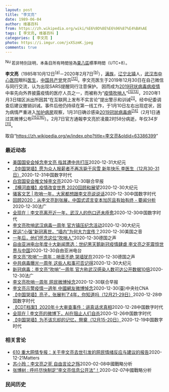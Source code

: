```yaml
---
layout: post
title: "李文亮"
date: 1989-06-04
author: 维基百科
from: https://zh.wikipedia.org/wiki/%E6%9D%8E%E6%96%87%E4%BA%AE
tags: [ 李文亮, 维基百科 ]
categories: [ 李文亮 ]
photo: https://i.imgur.com/jxXSzmK.jpeg
comments: true
---
```

<div class="mw-parser-output"><div id="noteTA-72732dd3" class="noteTA"><div class="noteTA-group"><div data-noteta-group-source="module" data-noteta-group="Medicine"></div></div><div class="noteTA-local"><div data-noteta-code="zh-cn:重症监护室; zh-hk:深切治療部; zh-tw:加護病房"></div><div data-noteta-code="zh-cn:体外膜氧合; zh-hk:人工心肺; zh-tw:葉克膜;"></div><div data-noteta-code="zh-hans:互联网+; zh-hant:互聯網+;"></div><div data-noteta-code="zh-cn:卡洛·乌尔巴尼; zh-hk:卡爾婁·武爾班尼; zh-tw:卡洛·厄巴尼;"></div><div data-noteta-code="zh-cn:互联网+; zh-tw:互聯網+;"></div></div></div>
<div class="notice metadata" id="spoiler" style="font-size: small"><a href="/wiki/File:Nuvola_apps_important_yellow.svg" class="image"><img alt="Nuvola apps important yellow.svg" src="//upload.wikimedia.org/wikipedia/commons/thumb/d/dc/Nuvola_apps_important_yellow.svg/20px-Nuvola_apps_important_yellow.svg.png" decoding="async" width="20" height="17" srcset="//upload.wikimedia.org/wikipedia/commons/thumb/d/dc/Nuvola_apps_important_yellow.svg/30px-Nuvola_apps_important_yellow.svg.png 1.5x, //upload.wikimedia.org/wikipedia/commons/thumb/d/dc/Nuvola_apps_important_yellow.svg/40px-Nuvola_apps_important_yellow.svg.png 2x" data-file-width="600" data-file-height="500"></a>若非特別註明，本条目所有時間皆為<a href="/wiki/UTC%2B08:00" title="UTC+08:00">東八區</a>標準時間（UTC+8）。</div>

<p><b>李文亮</b>（1985年10月12日<sup id="cite_ref-3" class="reference"><a href="#cite_note-3">[a]</a></sup>－2020年2月7日<sup id="cite_ref-13" class="reference"><a href="#cite_note-13">[b]</a></sup>），<a href="/wiki/%E6%BB%A1%E6%97%8F" title="满族">满族</a>，<a href="/wiki/%E8%BE%BD%E5%AE%81%E7%9C%81" title="辽宁省">辽宁</a><a href="/wiki/%E5%8C%97%E9%95%87%E5%B8%82" title="北镇市">北镇</a>人，<a href="/wiki/%E6%AD%A6%E6%B1%89%E5%B8%82%E4%B8%AD%E5%BF%83%E5%8C%BB%E9%99%A2" title="武汉市中心医院">武汉市中心医院</a>眼科<a href="/wiki/%E5%8C%BB%E7%94%9F" title="医生">医生</a>，<a href="/wiki/%E4%B8%AD%E5%9B%BD%E5%85%B1%E4%BA%A7%E5%85%9A" title="中国共产党">中国共产党</a>党员<sup id="cite_ref-14" class="reference"><a href="#cite_note-14">[12]</a></sup>。李文亮医生于2019年12月30日在自己微信与同行交流，认为出现SARS提醒同行注意保护。 因而成为<a href="/wiki/2019%E5%86%A0%E7%8A%B6%E7%97%85%E6%AF%92%E7%97%85%E7%96%AB%E6%83%85" title="2019冠状病毒病疫情">2019冠状病毒病疫情</a>中率先向外界披露疫情的医疗人员之一，而被称为“<a href="/wiki/%E7%96%AB%E6%83%85" class="mw-redirect" title="疫情">疫情</a><a href="/wiki/%E5%90%B9%E5%93%A8%E4%BA%BA" title="吹哨人">吹哨人</a>”<sup id="cite_ref-财新_1-1" class="reference"><a href="#cite_note-财新-1">[1]</a></sup><sup id="cite_ref-15" class="reference"><a href="#cite_note-15">[13]</a></sup>，2020年1月3日辖区派出所因其“在互联网上发布不实言论”提出警示和训诫<sup id="cite_ref-财新_1-2" class="reference"><a href="#cite_note-财新-1">[1]</a></sup>。经中纪委调查后建议撤销训诫。事件后他仍持续在第一线工作，于1月10日左右出现症状，因为病情严重进入<a href="/wiki/%E5%8A%A0%E8%AD%B7%E7%97%85%E6%88%BF" title="加護病房">加护病房</a>观察，1月31日确诊感染<a href="/wiki/2019%E5%86%A0%E7%8B%80%E7%97%85%E6%AF%92%E7%97%85" class="mw-redirect" title="2019冠狀病毒病">2019冠狀病毒病</a><sup id="cite_ref-监察答记者问_16-0" class="reference"><a href="#cite_note-监察答记者问-16">[14]</a></sup>（2月1日通过其微博公布<sup id="cite_ref-17" class="reference"><a href="#cite_note-17">[15]</a></sup><sup id="cite_ref-18" class="reference"><a href="#cite_note-18">[16]</a></sup>）。2月7日官方通報李文亮於凌晨2时58分病逝，年仅34岁<sup id="cite_ref-wjw.wuhan_12-1" class="reference"><a href="#cite_note-wjw.wuhan-12">[11]</a></sup>。
</p>
</div><noscript><img src="//zh.wikipedia.org/wiki/Special:CentralAutoLogin/start?type=1x1" alt="" title="" width="1" height="1" style="border: none; position: absolute;"></noscript>
<div class="printfooter">取自“<a dir="ltr" href="https://zh.wikipedia.org/w/index.php?title=李文亮&amp;oldid=63386399">https://zh.wikipedia.org/w/index.php?title=李文亮&amp;oldid=63386399</a>”</div><div id="recent-news"><h3>最近动态</h3><ul><li><a href="https://nodebe4.github.io/waimei/2020-12-31/%E7%BE%8E%E5%9B%BD%E5%9B%BD%E5%AE%89%E4%BC%9A%E6%82%BC%E5%BF%B5%E6%9D%8E%E6%96%87%E4%BA%AE-%E6%8C%87%E5%85%B6%E9%81%AD%E4%B8%AD%E5%85%B1%E6%89%93%E5%8E%8B" title="美国国安会悼念李文亮 指其遭中共打压—— 【大纪元2020年12月31日讯】（大纪元记者方晓报导）中共病毒（武汉肺炎）疫情一年前在湖北武汉首先爆发，因染疫病故的武汉市中心医院前医师李文亮是最早的...">美国国安会悼念李文亮 指其遭中共打压</a><time>2020-12-31</time><a class="tag">大纪元</a></li>
<li><a href="https://nodebe4.github.io/waimei/2020-12-31/%E4%B8%AD%E5%9B%BD%E5%93%AD%E5%A2%99-%E6%84%BF%E4%B8%BA%E4%BC%97%E4%BA%BA%E6%8A%A5%E8%96%AA%E8%80%85%E4%B8%8D%E5%86%8D%E5%86%BB%E6%AF%99%E4%BA%8E%E9%A3%8E%E9%9B%AA-%E6%96%B0%E5%B9%B4%E5%BF%AB%E4%B9%90-%E6%9D%8E%E5%8C%BB%E7%94%9F-12%E6%9C%8830-31%E6%97%A5" title="【中国哭墙】愿为众人报薪者不再冻毙于风雪 新年快乐 李医生（12月30-31日）—— 编者按：12月30-31日，距离李文亮医生的去世已327-328天。这位在武汉新冠疫情期间因为说出真话成为悲...">【中国哭墙】愿为众人报薪者不再冻毙于风雪 新年快乐 李医生（12月30-31日）</a><time>2020-12-31</time><a class="tag">中国数字时代</a></li>
<li><a href="https://nodebe4.github.io/waimei/2020-12-30/%E7%99%BD%E5%AE%AB%E5%9B%BD%E5%AE%89%E4%BC%9A%E6%8E%A8%E6%96%87%E6%82%BC%E6%9D%8E%E6%96%87%E4%BA%AE" title="白宫国安会推文悼李文亮—— 中国武汉中心医院医师李文亮示警冠病疫情一周年之际，美国白宫国安会在推特发文悼念，并附上白宫副国安顾问博明在五四运动周年的演说，称赞李文亮是五四精神继承人。 白宫国安会...">白宫国安会推文悼李文亮</a><time>2020-12-30</time><a class="tag">联合早报</a></li>
<li><a href="https://nodebe4.github.io/waimei/2020-12-30/%E6%A8%AA%E6%B2%B3%E7%9B%B4%E6%92%AD-%E7%96%AB%E6%83%85%E6%94%B9%E5%8F%98%E4%B8%96%E7%95%8C-2020%E5%9B%9E%E9%A1%BE%E5%92%8C%E5%B1%95%E6%9C%9B" title="【横河直播】疫情改变世界 2020回顾和展望—— 【大纪元2020年12月31日讯】美东时间周三（12月30日）晚上8点，横河老师将现场直播。 焦点话题：2020年以李文亮吹哨始，以张展被判刑止...">【横河直播】疫情改变世界 2020回顾和展望</a><time>2020-12-30</time><a class="tag">大纪元</a></li>
<li><a href="https://nodebe4.github.io/waimei/2020-12-30/%E9%AA%9A%E5%AE%A2%E6%96%87%E8%89%BA-%E5%90%B9%E5%93%A8%E4%B8%80%E5%B9%B4-%E5%A4%A7%E5%AE%B6%E9%83%BD%E6%83%B3%E8%B7%9F%E6%9D%8E%E6%96%87%E4%BA%AE%E8%AF%B4%E8%AF%B4%E8%AF%9D" title="骚客文艺 | 吹哨一年，大家都想跟李文亮说说话—— 原创：易小荷 1. “大家好，我是武汉市中心医院眼科医生李文亮。12月30日，我看到一份病人的检测报告，检出SARS冠状病毒高置信度阳性指标，...">骚客文艺 | 吹哨一年，大家都想跟李文亮说说话</a><time>2020-12-30</time><a class="tag">中国数字时代</a></li>
<li><a href="https://nodebe4.github.io/waimei/2020-12-30/%E5%9B%9E%E9%A1%BE2020-%E4%BB%8E%E6%9D%8E%E6%96%87%E4%BA%AE%E5%88%B0%E5%BC%A0%E5%B1%95-%E4%B8%AD%E5%9B%BD%E5%BC%8F%E8%B0%8E%E8%A8%80%E5%8F%98%E6%9C%AC%E5%8A%A0%E5%8E%89%E4%B8%94%E6%9C%89%E5%A7%8B%E6%9C%89%E7%BB%88-%E8%A6%81%E9%97%BB%E5%88%86%E6%9E%90" title="回顾2020：从李文亮到张展，中国式谎言变本加厉且有始有终 - 要闻分析—— 30/12/2020 - 22:32 2020年新年，武汉市公安机关宣布对8名造谣者进行了所谓“训诫”，说这些人传播...">回顾2020：从李文亮到张展，中国式谎言变本加厉且有始有终 - 要闻分析</a><time>2020-12-30</time><a class="tag">法广</a></li>
<li><a href="https://nodebe4.github.io/waimei/2020-12-30/%E5%85%A8%E7%8E%B0%E5%9C%A8-%E6%9D%8E%E6%96%87%E4%BA%AE%E7%A6%BB%E5%BC%80%E8%BF%91%E4%B8%80%E5%B9%B4-%E6%AD%A6%E6%B1%89%E4%BA%BA%E7%9A%84%E4%BC%A4%E5%8F%A3%E8%BF%98%E6%9C%AA%E7%97%8A%E6%84%88" title="全现在｜李文亮离开近一年，武汉人的伤口还未痊愈—— 湖北省心理咨询师协会副会长杜洺君估计，整个社会的心理康复，至少需要三年。在这个过程中，每个人都得找到与创伤共处的方法。如今，一些人暂时找到了自...">全现在｜李文亮离开近一年，武汉人的伤口还未痊愈</a><time>2020-12-30</time><a class="tag">中国数字时代</a></li>
<li><a href="https://nodebe4.github.io/waimei/2020-12-30/%E6%9D%8E%E6%96%87%E4%BA%AE%E5%90%B9%E5%93%A8%E6%AD%A6%E6%B1%89%E7%97%85%E6%AF%92%E4%B8%80%E5%91%A8%E5%B9%B4-%E5%AE%98%E6%96%B9%E9%95%87%E5%8E%8B%E7%BA%AA%E5%BF%B5%E6%B4%BB%E5%8A%A8" title="李文亮吹哨武汉病毒一周年 官方镇压纪念活动—— 【大纪元2020年12月31日讯】爆发新冠疫情一周年，最先揭露疫情的两名吹哨人中，李文亮医生已身故，而艾芬医生亦因眼疾致右眼失明。有民间人士在网上...">李文亮吹哨武汉病毒一周年 官方镇压纪念活动</a><time>2020-12-30</time><a class="tag">大纪元</a></li>
<li><a href="https://nodebe4.github.io/waimei/2020-12-30/%E6%B0%91%E8%BF%90-%E5%B0%8F%E5%BC%BA-%E6%96%B0%E5%86%A0%E7%A6%BB%E4%B8%96-%E5%A2%99%E5%86%85-%E4%B8%BA%E4%BD%95%E5%A4%A7%E5%8A%9B%E5%AE%A3%E4%BC%A0" title="民运“小强”新冠离世，“墙内”为何大力宣传？—— Tue, 29 Dec 2020 17:03:28 GMT 丁建强参加在UCLA举行的悼念李文亮活动资料照。（2020年2月17日） 12月21...">民运“小强”新冠离世，“墙内”为何大力宣传？</a><time>2020-12-30</time><a class="tag">美国之音</a></li>
<li><a href="https://nodebe4.github.io/waimei/2020-12-30/%E4%B8%80%E5%B9%B4%E5%90%8E-%E4%BB%96%E4%BB%AC%E6%80%80%E5%BF%B5%E8%BF%99%E4%BD%8D-%E5%90%B9%E5%93%A8%E4%BA%BA" title="一年后，他们怀念这位“吹哨人”—— 2019年12月30日，李文亮在微信群发了一条信息：“华南水果海鲜市场确诊了7例SARS”。他因此被叫到派出所签了“训诫书”。在去世前，他对记者表示：一个健康...">一年后，他们怀念这位“吹哨人”</a><time>2020-12-30</time><a class="tag">德国之声</a></li>
<li><a href="https://nodebe4.github.io/waimei/2020-12-30/%E8%87%AA%E7%94%B1%E4%BA%9A%E6%B4%B2%E7%94%B5%E5%8F%B0%E5%B9%B4%E5%BA%A6%E5%8D%81%E5%A4%A7%E6%96%B0%E9%97%BB%E7%A5%A8%E9%80%89-%E4%B8%96%E7%BA%AA%E9%BB%91%E5%A4%A9%E9%B9%85%E6%96%B0%E5%86%A0%E7%96%AB%E6%83%85%E8%82%86%E8%99%90-%E6%9D%8E%E6%96%87%E4%BA%AE%E4%B9%8B%E6%AD%BB%E9%9C%87%E6%83%8A%E4%B8%96%E7%95%8C%E4%B8%8E%E4%B8%AD%E5%9B%BD" title="自由亚洲电台年度十大新闻票选：世纪黑天鹅新冠疫情肆虐 李文亮之死震惊世界与中国—— 自由亚洲电台举办年度中国十大新闻票选结果出炉，新冠病毒肆虐全球，中国吹哨人李文亮去世引发舆论海啸，是最受读者关...">自由亚洲电台年度十大新闻票选：世纪黑天鹅新冠疫情肆虐 李文亮之死震惊世界与中国</a><time>2020-12-30</time><a class="tag">自由亚洲电台</a></li>
<li><a href="https://nodebe4.github.io/waimei/2020-12-30/%E6%9D%8E%E6%96%87%E4%BA%AE-%E5%90%B9%E5%93%A8-%E4%B8%80%E5%91%A8%E5%B9%B4-%E5%93%A8%E9%9F%B3%E4%B8%8D%E7%BB%9D-%E5%93%AD%E5%A2%99%E7%8A%B9%E5%9C%A8" title="李文亮“吹哨”一周年：哨音不绝 哭墙犹在—— 安静2020-12-30T15:08:01.365Z （德国之声中文网）这里被称作“中国哭墙”、“安放人们良心的地方”，这里是已故武汉中心医院医师李...">李文亮“吹哨”一周年：哨音不绝 哭墙犹在</a><time>2020-12-30</time><a class="tag">德国之声</a></li>
<li><a href="https://nodebe4.github.io/waimei/2020-12-30/%E4%B8%AD%E5%85%B1%E7%97%85%E6%AF%92%E6%9B%9D%E5%85%89%E4%B8%80%E5%91%A8%E5%B9%B4-%E8%BF%99%E4%BA%9B%E4%BA%BA%E5%92%8C%E4%BA%8B%E5%8F%AF%E5%90%A6%E8%AE%B0%E5%BE%97" title="中共病毒曝光一周年 这些人和事可否记得—— 【大纪元2020年12月30日讯】（大纪元记者萧律生综合报导）今天（12月30日）是中共病毒（武汉肺炎）被曝光一周年，也是武汉中心医院李文亮医生在微信...">中共病毒曝光一周年 这些人和事可否记得</a><time>2020-12-30</time><a class="tag">大纪元</a></li>
<li><a href="https://nodebe4.github.io/waimei/2020-12-30/%E6%96%B0%E5%86%A0%E7%97%85%E6%AF%92-%E6%9D%8E%E6%96%87%E4%BA%AE-%E5%90%B9%E5%93%A8-%E4%B8%80%E5%91%A8%E5%B9%B4-%E5%AE%98%E6%96%B9%E7%A7%B0%E6%AD%A6%E6%B1%89%E6%84%9F%E6%9F%93%E4%BA%BA%E6%95%B0%E5%8F%AF%E8%BE%BE%E5%85%AC%E5%BC%80%E6%95%B0%E6%8D%AE10%E5%80%8D" title="新冠病毒：李文亮“吹哨”一周年 官方称武汉感染人数可达公开数据10倍—— 30/12/2020 - 10:20 中国疾病控制与预防中心本周一公布的一项研究显示，今年年初武汉市新冠疫情感染规模可能...">新冠病毒：李文亮“吹哨”一周年 官方称武汉感染人数可达公开数据10倍</a><time>2020-12-30</time><a class="tag">法广</a></li>
<li><a href="https://nodebe4.github.io/waimei/2020-12-30/%E6%9D%8E%E6%96%87%E4%BA%AE%E5%90%B9%E5%93%A8%E4%B8%80%E5%91%A8%E5%B9%B4-%E7%BD%91%E6%B0%91%E5%BE%AE%E5%8D%9A%E6%82%BC%E5%BF%B5" title="李文亮吹哨一周年 网民微博悼念—— 因公布疫情信息被训诫的武汉市中心医院眼科医生李文亮，感染冠病后于2月6日去世。（互联网） 许多中国网民今天涌入已故的李文亮医生的微博，悼念这位冠病疫情“吹哨人...">李文亮吹哨一周年 网民微博悼念</a><time>2020-12-30</time><a class="tag">联合早报</a></li>
<li><a href="https://nodebe4.github.io/waimei/2020-12-30/%E6%9D%8E%E6%96%87%E4%BA%AE%E7%A4%BA%E8%AD%A6%E7%96%AB%E6%83%85%E4%B8%80%E9%80%B1%E5%B9%B4-%E4%B8%AD%E5%9C%8B%E7%B6%B2%E5%8F%8B%E5%BE%AE%E5%8D%9A%E6%82%BC%E5%BF%B5" title="李文亮示警疫情一週年 中國網友微博悼念—— 中國大陸網友30日再齊聚於已故眼科醫生李文亮的微博，悼念這位2019冠狀病毒疾病疫情「吹哨人」。圖為2月李文亮追思活動。（美聯社） （中央社台北30日...">李文亮示警疫情一週年 中國網友微博悼念</a><time>2020-12-30</time><a class="tag">(臺)中央社CNA</a></li>
<li><a href="https://nodebe4.github.io/waimei/2020-12-28/%E4%B8%AD%E5%9B%BD%E5%93%AD%E5%A2%99-%E4%BA%AE%E5%AD%90-%E5%BC%A0%E5%B1%95%E5%88%A4%E4%BA%864%E5%B9%B4-%E4%BD%A0%E7%9F%A5%E9%81%93%E5%90%97-12%E6%9C%8821-29%E6%97%A5" title="【中国哭墙】亮子，张展判了4年，你知道吗（12月21-29日）—— 编者按：12月21-29日，距离李文亮医生的去世已318-326天。这位在武汉新冠疫情期间因为说出真话成为悲剧英雄的普通眼科医...">【中国哭墙】亮子，张展判了4年，你知道吗（12月21-29日）</a><time>2020-12-28</time><a class="tag">中国数字时代</a></li>
<li><a href="https://nodebe4.github.io/waimei/2020-12-28/CDT%E6%A1%A3%E6%A1%88-2020%E5%B9%B4%E5%8D%81%E5%A4%A7%E5%AE%A1%E6%9F%A5%E4%BA%8B%E4%BB%B6-%E8%AE%B2%E7%9C%9F%E8%AF%9D%E6%B1%82%E7%9C%9F%E7%9B%B8" title="【CDT档案】2020年十大审查事件：讲真话求真相—— 2020年，中国在新闻自由、言论自由方面的打压可以说到到了前所未有的地步，这与新冠疫情分不开。2月7日，李文亮医生的去世，触发了中国民众的...">【CDT档案】2020年十大审查事件：讲真话求真相</a><time>2020-12-28</time><a class="tag">中国数字时代</a></li>
<li><a href="https://nodebe4.github.io/waimei/2020-12-26/%E5%85%A8%E7%8E%B0%E5%9C%A8-%E6%9D%8E%E6%96%87%E4%BA%AE%E7%9A%84%E5%BE%AE%E5%8D%9A%E4%B8%8B-AI%E5%9C%A8%E9%98%BB%E6%AD%A2%E4%BA%BA%E4%BB%AC%E8%87%AA%E6%9D%80" title="全现在 | 李文亮的微博下，AI在阻止人们自杀—— “爷爷奶奶都感染新冠了，爸爸妈妈也不在身边，只剩下我，我还不如去死。” 这是一个青少年的求死信号，被树洞机器人抓出来后，志愿者心头一阵紧张。 ...">全现在 | 李文亮的微博下，AI在阻止人们自杀</a><time>2020-12-26</time><a class="tag">中国数字时代</a></li>
<li><a href="https://nodebe4.github.io/waimei/2020-12-19/%E4%B8%AD%E5%9B%BD%E5%93%AD%E5%A2%99-%E4%B8%BA%E4%B8%8D%E8%AF%A5%E5%BF%98%E5%8D%B4%E7%9A%84%E8%AE%B0%E5%BF%86-%E7%A5%AD%E5%A5%A0-12%E6%9C%8815-20%E6%97%A5" title="【中国哭墙】为不该忘却的记忆，祭奠（12月15-20日）—— 编者按：12月15-20日，距离李文亮医生的去世已312-317天。这位在武汉新冠疫情期间因为说出真话成为悲剧英雄的普通眼科医生并没...">【中国哭墙】为不该忘却的记忆，祭奠（12月15-20日）</a><time>2020-12-19</time><a class="tag">中国数字时代</a></li>
</ul></div><div id="open-opinion"><h3>相关言论</h3><ul><li><a href="https://nodebe4.github.io/opinion/2020-12-21/610-%E9%87%8D%E5%A4%A7%E7%BD%91%E6%83%85%E4%B8%93%E6%8A%A5-%E5%85%B3%E4%BA%8E%E6%9D%8E%E6%96%87%E4%BA%AE%E5%8E%BB%E4%B8%96%E5%BC%95%E5%8F%91%E7%9A%84%E7%BD%91%E6%B0%91%E6%83%85%E7%BB%AA%E5%8F%8D%E5%BA%94%E4%B8%8E%E5%BB%BA%E8%AE%AE%E7%9A%84%E6%8A%A5%E5%91%8A/" title="野兽爱智慧">610 重大网情专报：关于李文亮去世引发的网民情绪反应与建议的报告</a><time>2020-12-21</time><a class="tag">Matters</a></li>
<li><a href="https://nodebe4.github.io/opinion/2020-02-08/%E8%8B%8F%E5%B0%8F%E7%8E%B2-%E6%9D%8E%E6%96%87%E4%BA%AE%E4%B9%8B%E6%AD%BB-%E8%87%AA%E7%94%B1%E8%A8%80%E8%AE%BA%E4%B9%8B%E6%AE%87/" title="苏小玲">苏小玲：李文亮之死 自由言论之殇</a><time>2020-02-08</time><a class="tag">中國戰略分析</a></li>
<li><a href="https://nodebe4.github.io/opinion/2020-02-07/%E5%BC%A0%E5%8D%9A%E6%A0%91-%E5%91%BC%E5%90%81%E5%B0%BD%E5%BF%AB%E5%88%B6%E5%AE%9A-%E6%9D%8E%E6%96%87%E4%BA%AE%E4%BF%A1%E6%81%AF%E5%85%AC%E5%BC%80%E6%B3%95/" title="张博树">张博树 : 呼吁尽快制定“李文亮信息公开法”！</a><time>2020-02-07</time><a class="tag">中國戰略分析</a></li>
</ul></div><div id="mjls-record"><h3>民间历史</h3><ul></ul></div>